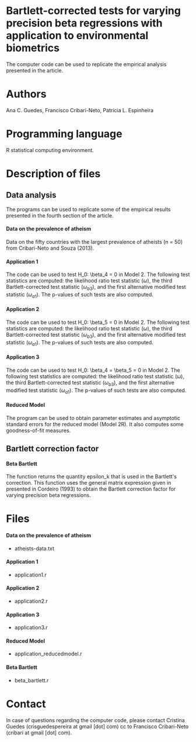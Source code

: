 # Bartlett-corrected tests for varying precision beta regressions with application to environmental biometrics
The computer code can be used to replicate the empirical analysis presented in the article.

# Authors
Ana C. Guedes, Francisco Cribari-Neto, Patrı́cia L. Espinheira

# Programming language
R statistical computing environment.

# Description of files 
## Data analysis
The programs can be used to replicate some of the empirical results presented in the fourth section of the article. 

#### Data on the prevalence of atheism
Data on the fifty countries with the largest prevalence of atheists (n = 50) from Cribari-Neto and Souza (2013).

#### Application 1 
The code can be used to test H_0: \beta_4 = 0 in Model 2. The following test statistics are computed: the likelihood 
ratio test statistic ($\omega$), the third Bartlett-corrected test statistic ($\omega_{b3}$), and the first alternative 
modified test statistic ($\omega_{a1}$). The p-values of such tests are also computed.

#### Application 2
The code can be used to test H_0: \beta_5 = 0 in Model 2. The following test statistics are computed: the likelihood 
ratio test statistic ($\omega$), the third Bartlett-corrected test statistic ($\omega_{b3}$), and the first alternative 
modified test statistic ($\omega_{a1}$). The p-values of such tests are also computed. 

#### Application 3
The code can be used to test H_0: \beta_4 = \beta_5 = 0 in Model 2. The following test statistics are computed: the likelihood 
ratio test statistic ($\omega$), the third Bartlett-corrected test statistic ($\omega_{b3}$), and the first alternative modified 
test statistic ($\omega_{a1}$). The p-values of such tests are also computed. 

#### Reduced Model 
The program can be used to obtain parameter estimates and asymptotic standard errors for the reduced model (Model 2R). It also 
computes some goodness-of-fit measures.

## Bartlett correction factor 
#### Beta Bartlett
The function returns the quantity epsilon_k that is used in the Bartlett's correction. This function uses the general matrix expression
given in presented in Cordeiro (1993) to obtain the Bartlett correction factor for varying precision beta regressions.

# Files 
#### Data on the prevalence of atheism
* atheists-data.txt
#### Application 1 
* application1.r
#### Application 2 
* application2.r
#### Application 3 
* application3.r
#### Reduced Model 
* application_reducedmodel.r
#### Beta Bartlett
* beta_bartlett.r

# Contact
In case of questions regarding the computer code, please contact
Cristina Guedes (crisguedespereira at gmail [dot] com) cc to Francisco Cribari-Neto (cribari at gmail [dot] com).
